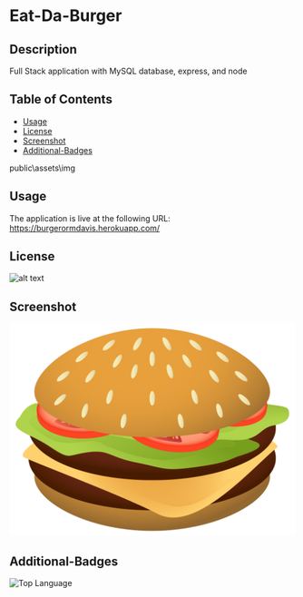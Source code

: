 # Eat-Da-Burger

## Description 

Full Stack application with MySQL database, express, and node

## Table of Contents

* [Usage](#usage)
* [License](#license)
* [Screenshot](#Screenshot)
* [Additional-Badges](#additional-badges)


public\assets\img

## Usage 

The application is live at the following URL: https://burgerormdavis.herokuapp.com/


## License

![alt text](https://img.shields.io/github/license/iron318davis/good-readme.svg "License")


## Screenshot
![program working](public/assets/img/burger.jpg)


## Additional-Badges

![Top Language](https://img.shields.io/github/languages/top/iron318davisgood-readme "Top Language Used")
